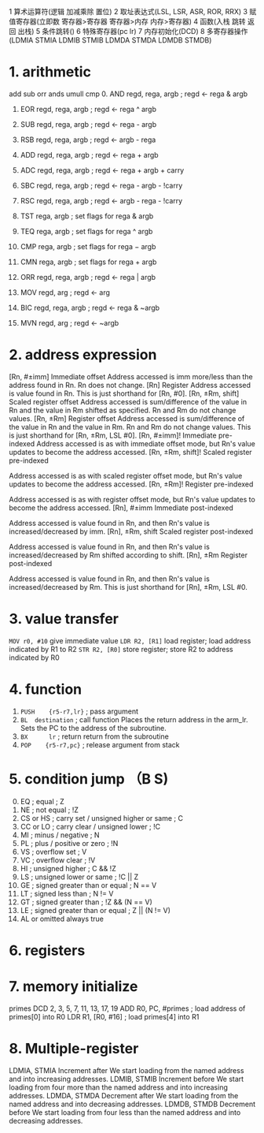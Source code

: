 1 算术运算符(逻辑 加减乘除 置位)
2 取址表达式(LSL, LSR, ASR, ROR, RRX)
3 赋值寄存器(立即数 寄存器>寄存器 寄存器>内存 内存>寄存器)
4 函数(入栈 跳转 返回 出栈)
5 条件跳转()
6 特殊寄存器(pc lr)
7 内存初始化(DCD)
8 多寄存器操作(LDMIA STMIA LDMIB STMIB LDMDA STMDA LDMDB STMDB)

# 1. arithmetic
add sub orr ands umull
cmp
0. 	AND regd, rega, argb ; regd ← rega & argb
1. 	EOR regd, rega, argb ; regd ← rega ^ argb
2. 	SUB regd, rega, argb ; regd ← rega - argb
3. 	RSB regd, rega, argb ; regd ← argb - rega
4. 	ADD regd, rega, argb ; regd ← rega + argb
5. 	ADC regd, rega, argb ; regd ← rega + argb + carry
6. 	SBC regd, rega, argb ; regd ← rega - argb - !carry
7. 	RSC regd, rega, argb ; regd ← argb - rega - !carry

8. 	TST rega, argb 		 ; set flags for rega & argb
9. 	TEQ rega, argb 		 ; set flags for rega ^ argb
10. CMP rega, argb 		 ; set flags for rega − argb
11. CMN rega, argb 		 ; set flags for rega + argb

12. ORR regd, rega, argb ; regd ← rega | argb
13. MOV regd, arg 		 ; regd ← arg
14. BIC regd, rega, argb ; regd ← rega & ~argb
15. MVN regd, arg 		 ; regd ← ~argb

# 2. address expression
[Rn, #±imm] 	Immediate offset
Address accessed is imm more/less than the address found in Rn. Rn does not change.
[Rn] 	Register
Address accessed is value found in Rn. This is just shorthand for [Rn, #0].
[Rn, ±Rm, shift] 	Scaled register offset
Address accessed is sum/difference of the value in Rn and the value in Rm shifted as specified. Rn and Rm do not change values.
[Rn, ±Rm] 	Register offset
Address accessed is sum/difference of the value in Rn and the value in Rm. Rn and Rm do not change values. This is just shorthand for [Rn, ±Rm, LSL #0].
[Rn, #±imm]! 	Immediate pre-indexed
Address accessed is as with immediate offset mode, but Rn's value updates to become the address accessed.
[Rn, ±Rm, shift]! 	Scaled register pre-indexed

Address accessed is as with scaled register offset mode, but Rn's value updates to become the address accessed.
[Rn, ±Rm]! 	Register pre-indexed

Address accessed is as with register offset mode, but Rn's value updates to become the address accessed.
[Rn], #±imm 	Immediate post-indexed

Address accessed is value found in Rn, and then Rn's value is increased/decreased by imm.
[Rn], ±Rm, shift 	Scaled register post-indexed

Address accessed is value found in Rn, and then Rn's value is increased/decreased by Rm shifted according to shift.
[Rn], ±Rm 	Register post-indexed

Address accessed is value found in Rn, and then Rn's value is increased/decreased by Rm. This is just shorthand for [Rn], ±Rm, LSL #0.
# 3. value transfer
`MOV r0, #10`   give immediate value
`LDR R2, [R1]`  load register; load address indicated by R1 to R2
`STR R2, [R0]`  store register; store R2 to address indicated by R0

# 4. function
1. `PUSH    {r5-r7,lr}`  ; pass argument
2. `BL  destination`     ; call function
    Places the return address in the arm_lr.
    Sets the PC to the address of the subroutine.
3. `BX      lr`          ; return
    return from the subroutine
4. `POP    {r5-r7,pc}`   ; release argument from stack

# 5. condition jump （B S)
0. 	EQ ; equal ; Z
1. 	NE ; not equal ; !Z
2. 	CS or HS ; carry set / unsigned higher or same ; C
3. 	CC or LO ; carry clear / unsigned lower ; !C
4. 	MI ; minus / negative ; N
5.  PL ; plus / positive or zero ; !N
6. 	VS ; overflow set ; V
7. 	VC ; overflow clear ; !V
8. 	HI ; unsigned higher ; C && !Z
9. 	LS ; unsigned lower or same ; !C || Z
10. GE ; signed greater than or equal ; N == V
11. LT ; signed less than ; N != V
12. GT ; signed greater than ; !Z && (N == V)
13. LE ; signed greater than or equal ; Z || (N != V)
14. AL or omitted 		always 		true
# 6. registers
# 7. memory initialize
primes  DCD   2, 3, 5, 7, 11, 13, 17, 19
ADD R0, PC, #primes  ; load address of primes[0] into R0
LDR R1, [R0, #16]    ; load primes[4] into R1
# 8. Multiple-register
LDMIA, STMIA 	Increment after
                We start loading from the named address and into increasing addresses.
LDMIB, STMIB 	Increment before
                We start loading from four more than the named address and into increasing addresses.
LDMDA, STMDA 	Decrement after
                We start loading from the named address and into decreasing addresses.
LDMDB, STMDB 	Decrement before
                We start loading from four less than the named address and into decreasing addresses.